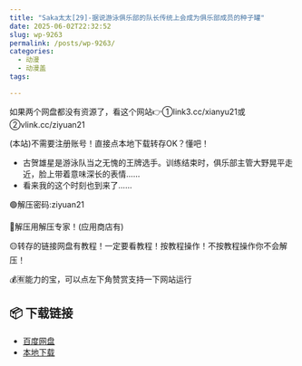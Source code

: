 ```yaml
---
title: "Saka太太[29]-据说游泳俱乐部的队长传统上会成为俱乐部成员的种子罐"
date: 2025-06-02T22:32:52
slug: wp-9263
permalink: /posts/wp-9263/
categories:
  - 动漫
  - 动漫盖
tags:

---
```


如果两个网盘都没有资源了，看这个网站👉①link3.cc/xianyu21或②vlink.cc/ziyuan21

(本站)不需要注册账号！直接点本地下载转存OK？懂吧！

*   古贺雄星是游泳队当之无愧的王牌选手。训练结束时，俱乐部主管大野晃平走近，脸上带着意味深长的表情……
*   看来我的这个时刻也到来了……

🟢解压密码:ziyuan21

🔵解压用解压专家！(应用商店有)

🟡转存的链接网盘有教程！一定要看教程！按教程操作！不按教程操作你不会解压！

💰🈶能力的宝，可以点左下角赞赏支持一下网站运行

## 📦 下载链接
- [百度网盘](https://blziyuan21.com/pay-download/9263?key=d3f1e21c95&down_id=0)
- [本地下载](https://blziyuan21.com/pay-download/9263?key=d3f1e21c95&down_id=1)


